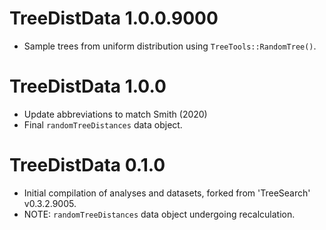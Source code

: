 # TreeDistData 1.0.0.9000

- Sample trees from uniform distribution using `TreeTools::RandomTree()`.

# TreeDistData 1.0.0

- Update abbreviations to match Smith (2020)
- Final `randomTreeDistances` data object.

# TreeDistData 0.1.0

- Initial compilation of analyses and datasets, forked from 'TreeSearch' 
  v0.3.2.9005.
- NOTE: `randomTreeDistances` data object undergoing recalculation.
